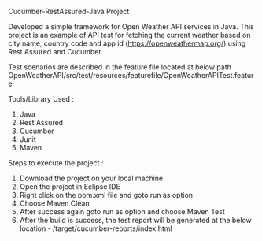 Cucumber-RestAssured-Java Project

Developed a simple framework for Open Weather API services in Java. This project is an example of API test for fetching the current weather based on city name, country code and app id (https://openweathermap.org/) using Rest Assured and Cucumber.

Test scenarios are described in the feature file located at below path OpenWeatherAPI/src/test/resources/featurefile/OpenWeatherAPITest.feature

Tools/Library Used :

1. Java
2. Rest Assured
3. Cucumber
4. Junit
5. Maven


Steps to execute the project :

1. Download the project on your local machine
2. Open the project in Eclipse IDE
3. Right click on the pom.xml file and goto run as option
4. Choose Maven Clean
5. After success again goto run as option and choose Maven Test
6. After the build is success, the test report will be generated at the below location -
	/target/cucumber-reports/index.html